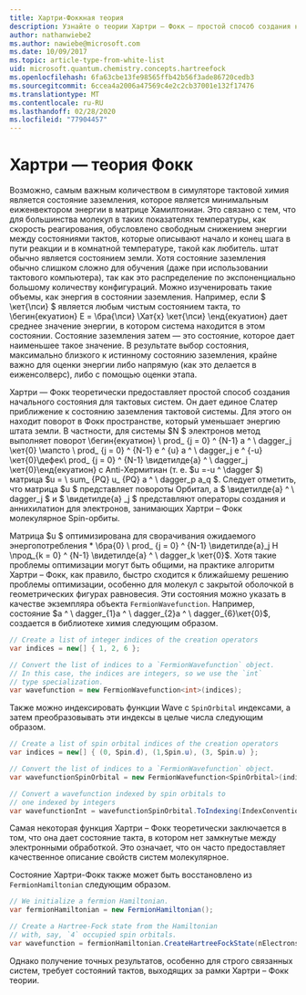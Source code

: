 ```yaml
---
title: Хартри-Фоккная теория
description: Узнайте о теории Хартри – Фокк — простой способ создания начального состояния для тактовых систем.
author: nathanwiebe2
ms.author: nawiebe@microsoft.com
ms.date: 10/09/2017
ms.topic: article-type-from-white-list
uid: microsoft.quantum.chemistry.concepts.hartreefock
ms.openlocfilehash: 6fa63cbe13fe98565ffb42b56f3ade86720cedb3
ms.sourcegitcommit: 6ccea4a2006a47569c4e2c2cb37001e132f17476
ms.translationtype: MT
ms.contentlocale: ru-RU
ms.lasthandoff: 02/28/2020
ms.locfileid: "77904457"
---
```

# <a name="hartreefock-theory"></a>Хартри — теория Фокк

Возможно, самым важным количеством в симуляторе тактовой химия является состояние заземления, которое является минимальным еиженвектором энергии в матрице Хамилтониан.
Это связано с тем, что для большинства молекул в таких показателях температуры, как скорость реагирования, обусловлено свободным снижением энергии между состояниями тактов, которые описывают начало и конец шага в пути реакции и в комнатной температуре, такой как любитель. штат обычно является состоянием земли.
Хотя состояние заземления обычно слишком сложно для обучения (даже при использовании тактового компьютера), так как это распределение по экспоненциально большому количеству конфигураций.
Можно изученировать такие объемы, как энергия в состоянии заземления.
Например, если $ \кет{\пси} $ является любым чистым состоянием такта, то \бегин{екуатион} E = \бра{\пси} \Хат{х} \кет{\пси} \енд{екуатион} дает среднее значение энергии, в котором система находится в этом состоянии.
Состояние заземления затем — это состояние, которое дает наименьшее такое значение. В результате выбор состояния, максимально близкого к истинному состоянию заземления, крайне важно для оценки энергии либо напрямую (как это делается в еиженсолверс), либо с помощью оценки этапа.

Хартри — Фокк теоретически предоставляет простой способ создания начального состояния для тактовых систем. Он дает единое Слатер приближение к состоянию заземления тактовой системы. Для этого он находит поворот в Фокк пространстве, который уменьшает энергию штата земли. В частности, для системы $N $ электронов метод выполняет поворот \бегин{екуатион} \ prod_ {j = 0} ^ {N-1} a ^ \ dagger_j \кет{0} \мапсто \ prod_ {j = 0} ^ {N-1} e ^ {u} a ^ \ dagger_j e ^ {-u} \кет{0}\дефек\ prod_ {j = 0} ^ {N-1} \видетилде{а} ^ \ dagger_j \кет{0}\енд{екуатион} с Anti-Хермитиан (т. е. $u =-u ^ \dagger $) матрица $u = \ sum_ {PQ} u_ {PQ} a ^ \ dagger_p a_q $. Следует отметить, что матрица $u $ представляет повороты Орбитал, а $ \видетилде{а} ^ \ dagger_j $ и $ \видетилде{а} _j $ представляют операторы создания и аннихилатион для электронов, занимающих Хартри – Фокк молекулярное Spin-орбиты.


Матрица $u $ оптимизирована для сворачивания ожидаемого энергопотребления * \бра{0} \ prod_ {j = 0} ^ {N-1} \видетилде{а}\_j H \прод\_{k = 0} ^ {N-1} \видетилде{а} ^ \ dagger_k \кет{0}$. Хотя такие проблемы оптимизации могут быть общими, на практике алгоритм Хартри – Фокк, как правило, быстро сходится к ближайшему решению проблемы оптимизации, особенно для молекул с закрытой оболочкой в геометрических фигурах равновесия. Эти состояния можно указать в качестве экземпляра объекта `FermionWavefunction`. Например, состояние $a ^ \ dagger_{1}a ^ \ dagger_{2}a ^ \ dagger_{6}\кет{0}$, создается в библиотеке химия следующим образом.
```csharp
// Create a list of integer indices of the creation operators
var indices = new[] { 1, 2, 6 };

// Convert the list of indices to a `FermionWavefunction` object.
// In this case, the indices are integers, so we use the `int`
// type specialization.
var wavefunction = new FermionWavefunction<int>(indices);
```
Также можно индексировать функции Wave с `SpinOrbital` индексами, а затем преобразовывать эти индексы в целые числа следующим образом.
```csharp
// Create a list of spin orbital indices of the creation operators
var indices = new[] { (0, Spin.d), (1,Spin.u), (3, Spin.u) };

// Convert the list of indices to a `FermionWavefunction` object.
var wavefunctionSpinOrbital = new FermionWavefunction<SpinOrbital>(indices.ToSpinOrbitals());

// Convert a wavefunction indexed by spin orbitals to
// one indexed by integers
var wavefunctionInt = wavefunctionSpinOrbital.ToIndexing(IndexConvention.UpDown);
```

Самая некоторая функция Хартри – Фокк теоретически заключается в том, что она дает состояние такта, в котором нет замкнутые между электронными обработкой.
Это означает, что он часто предоставляет качественное описание свойств систем молекулярное. 

Состояние Хартри-Фокк также может быть восстановлено из `FermionHamiltonian` следующим образом.
```csharp
// We initialize a fermion Hamiltonian.
var fermionHamiltonian = new FermionHamiltonian();

// Create a Hartree-Fock state from the Hamiltonian 
// with, say, `4` occupied spin orbitals.
var wavefunction = fermionHamiltonian.CreateHartreeFockState(nElectrons: 4);
```

Однако получение точных результатов, особенно для строго связанных систем, требует состояний тактов, выходящих за рамки Хартри – Фокк теории.
